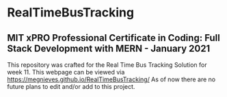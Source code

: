 # RealTimeBusTracking
## MIT xPRO Professional Certificate in Coding: Full Stack Development with MERN - January 2021

This repository was crafted for the Real Time Bus Tracking Solution for week 11. This webpage can be viewed via https://megnieves.github.io/RealTimeBusTracking/ As of now there are no future plans to edit and/or add to this project. 

